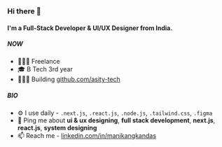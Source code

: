 ### Hi there 👋

#### I'm a Full-Stack Developer & UI/UX Designer from India.

##### NOW
- 🧑🏻‍💻 Freelance
- 🎓 B Tech 3rd year
- 👷🏻‍♂️ Building [github.com/asity-tech](https://www.github.com/asity-tech/)

##### BIO

- ⚙️ I use daily - `.next.js`, `.react.js`, `.node.js`, `.tailwind.css`, `.figma`
- 💬 Ping me about **ui & ux designing**, **full stack development**, **next.js**, **react.js**, **system designing**
- 📫 Reach me - [linkedin.com/in/manikangkandas](https://www.linkedin.com/in/manikangkandas/)
